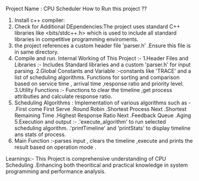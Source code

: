 Project Name : CPU Scheduler
How to Run this project ??
1. Install c++ compiler:
2. Check for Additional DEpendencies:The project uses standard C++ libraries like <bits/stdc++.h> which is used to include all standard libraries in competitive programming enviroments.
3. the project references a custom header file 'parser.h' .Ensure this file is in same directory.
4. Compile and run.
Internal Working of This Project :-
1.Header Files and Libraries :- Includes Standard libraries and a custom 'parser.h' for input parsing.
2.Global Constants and Variable :-constants like 'TRACE' and a list of scheduling algorithms.
Functions for sorting and comparison based on service time , arrival time ,response ratio and priority level.
3.Utility Functions :- Functions to clear the timeline ,get process attributies and calculate response ratio.
4. Scheduling Algorithms : Implementation of various algorithms such as -
   .First come First Serve
   .Round Robin
   .Shortest Process Next
   .Shortest Remaining Time
   .Highest Response Ratio Next
   .Feedback Queue
   .Aging
5.Execution and output :-
.'execute_algorithm' to run selected scheduling algorithm.
.'printTimeline' and 'printStats' to display timeline ans stats of process.
6. Main Function :-parses input , clears the timeline ,execute and prints the result based on operation mode .

Learnings:-
This Project is comprehensive understanding of CPU Scheduling .Enhancing both theoritical and practical knowledge in system programming and performance analysis.
